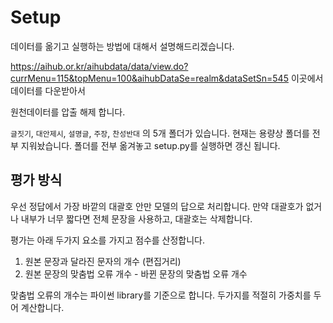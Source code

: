 # Setup

데이터를 옮기고 실행하는 방법에 대해서 설명해드리겠습니다.

https://aihub.or.kr/aihubdata/data/view.do?currMenu=115&topMenu=100&aihubDataSe=realm&dataSetSn=545 이곳에서 데이터를 다운받아서

원천데이터를 압출 해제 합니다.

`글짓기`, `대안제시`, `설명글`, `주장`, `찬성반대` 의 5개 폴더가 있습니다.
현재는 용량상 폴더를 전부 지워놨습니다. 폴더를 전부 옮겨놓고 setup.py를 실행하면 갱신 됩니다.


## 평가 방식

우선 정답에서 가장 바깥의 대괄호 안만 모델의 답으로 처리합니다. 만약 대괄호가 없거나 내부가 너무 짧다면 전체 문장을 사용하고, 대괄호는 삭제합니다.

평가는 아래 두가지 요소를 가지고 점수를 산정합니다.

1. 원본 문장과 달라진 문자의 개수 (편집거리)
2. 원본 문장의 맞춤법 오류 개수 - 바뀐 문장의 맞춤법 오류 개수

맞춤법 오류의 개수는 파이썬 library를 기준으로 합니다.
두가지를 적절히 가중치를 두어 계산합니다.